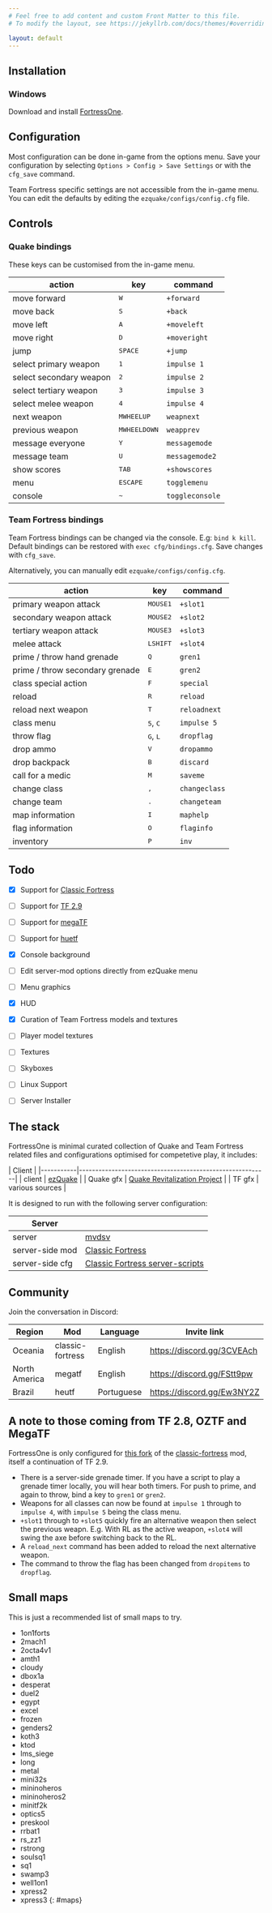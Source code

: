 ```yaml
---
# Feel free to add content and custom Front Matter to this file.
# To modify the layout, see https://jekyllrb.com/docs/themes/#overriding-theme-defaults

layout: default
---
```



## Installation

### Windows

Download and install [FortressOne](https://github.com/FortressOne/fortress-one-installer/releases/latest).


## Configuration

Most configuration can be done in-game from the options menu. Save your
configuration by selecting `Options > Config > Save Settings` or with the
`cfg_save` command.

Team Fortress specific settings are not accessible from the in-game menu. You
can edit the defaults by editing the `ezquake/configs/config.cfg` file.


## Controls

### Quake bindings

These keys can be customised from the in-game menu.

| action                  | key                   | command         |
|-------------------------|-----------------------|-----------------|
| move forward            | <kbd>W</kbd>          | `+forward`      |
| move back               | <kbd>S</kbd>          | `+back`         |
| move left               | <kbd>A</kbd>          | `+moveleft`     |
| move right              | <kbd>D</kbd>          | `+moveright`    |
| jump                    | <kbd>SPACE</kbd>      | `+jump`         |
| select primary weapon   | <kbd>1</kbd>          | `impulse 1`     |
| select secondary weapon | <kbd>2</kbd>          | `impulse 2`     |
| select tertiary weapon  | <kbd>3</kbd>          | `impulse 3`     |
| select melee weapon     | <kbd>4</kbd>          | `impulse 4`     |
| next weapon             | <kbd>MWHEELUP</kbd>   | `weapnext`      |
| previous weapon         | <kbd>MWHEELDOWN</kbd> | `weapprev`      |
| message everyone        | <kbd>Y</kbd>          | `messagemode`   |
| message team            | <kbd>U</kbd>          | `messagemode2`  |
| show scores             | <kbd>TAB</kbd>        | `+showscores`   |
| menu                    | <kbd>ESCAPE</kbd>     | `togglemenu`    |
| console                 | <kbd>~</kbd>          | `toggleconsole` |

### Team Fortress bindings

Team Fortress bindings can be changed via the console. E.g: `bind k kill`.
Default bindings can be restored with `exec cfg/bindings.cfg`. Save changes
with `cfg_save`.

Alternatively, you can manually edit `ezquake/configs/config.cfg`.

| action                          | key                        | command       |
|---------------------------------|----------------------------|---------------|
| primary weapon attack           | <kbd>MOUSE1</kbd>          | `+slot1`      |
| secondary weapon attack         | <kbd>MOUSE2</kbd>          | `+slot2`      |
| tertiary weapon attack          | <kbd>MOUSE3</kbd>          | `+slot3`      |
| melee attack                    | <kbd>LSHIFT</kbd>          | `+slot4`      |
| prime / throw hand grenade      | <kbd>Q</kbd>               | `gren1`       |
| prime / throw secondary grenade | <kbd>E</kbd>               | `gren2`       |
| class special action            | <kbd>F</kbd>               | `special`     |
| reload                          | <kbd>R</kbd>               | `reload`      |
| reload next weapon              | <kbd>T</kbd>               | `reloadnext`  |
| class menu                      | <kbd>5</kbd>, <kbd>C</kbd> | `impulse 5`   |
| throw flag                      | <kbd>G</kbd>, <kbd>L</kbd> | `dropflag`    |
| drop ammo                       | <kbd>V</kbd>               | `dropammo`    |
| drop backpack                   | <kbd>B</kbd>               | `discard`     |
| call for a medic                | <kbd>M</kbd>               | `saveme`      |
| change class                    | <kbd>,</kbd>               | `changeclass` |
| change team                     | <kbd>.</kbd>               | `changeteam`  |
| map information                 | <kbd>I</kbd>               | `maphelp`     |
| flag information                | <kbd>O</kbd>               | `flaginfo`    |
| inventory                       | <kbd>P</kbd>               | `inv`         |


## Todo

- [x] Support for [Classic Fortress](http://classicfortress.net/)
- [ ] Support for [TF 2.9](https://github.com/QWTF/server)
- [ ] Support for [megaTF](https://github.com/QWTF/server/tree/master/MegaTF_ClanEdition)
- [ ] Support for [huetf](https://github.com/gmtandi/huetf)
- [x] Console background
- [ ] Edit server-mod options directly from ezQuake menu
- [ ] Menu graphics
- [x] HUD
- [x] Curation of Team Fortress models and textures
- [ ] Player model textures
- [ ] Textures
- [ ] Skyboxes
- [ ] Linux Support
- [ ] Server Installer


## The stack

FortressOne is minimal curated collection of Quake and Team Fortress related
files and configurations optimised for competetive play, it includes:


| Client    |
|-----------|----------------------------------------------------------|
| client    | [ezQuake](https://ezquake.github.io/)                    |
| Quake gfx | [Quake Revitalization Project](http://qrp.quakeone.com/) |
| TF gfx    | various sources                                          |


It is designed to run with the following server configuration:

| Server          |                                                                                       |
|-----------------|---------------------------------------------------------------------------------------|
| server          | [mvdsv](https://github.com/deurk/mvdsv)                                               |
| server-side mod | [Classic Fortress](http://classicfortress.net/)                                       |
| server-side cfg | [Classic Fortress server-scripts](https://github.com/Classic-Fortress/server-scripts) |


## Community

Join the conversation in Discord:

| Region        | Mod              | Language   | Invite link                  |
|---------------|------------------|------------|------------------------------|
| Oceania       | classic-fortress | English    | <https://discord.gg/3CVEAch> |
| North America | megatf           | English    | <https://discord.gg/FStt9pw> |
| Brazil        | heutf            | Portuguese | <https://discord.gg/Ew3NY2Z> |


## A note to those coming from TF 2.8, OZTF and MegaTF

FortressOne is only configured for [this
fork](https://github.com/FortressOne/server-qwprogs) of the
[classic-fortress](http://classicfortress.net) mod, itself a
continuation of TF 2.9.

* There is a server-side grenade timer. If you have a script to play a grenade
  timer locally, you will hear both timers. For push to prime, and again to
  throw, bind a key to `gren1` or `gren2`.
* Weapons for all classes can now be found at `impulse 1` through to `impulse
  4`, with `impulse 5` being the class menu.
* `+slot1` through to `+slot5` quickly fire an alternative weapon then select
  the previous weapn. E.g. With RL as the active weapon, `+slot4` will swing
  the axe before switching back to the RL.
* A `reload_next` command has been added to reload the next alternative weapon.
* The command to throw the flag has been changed from `dropitems` to
  `dropflag`.


## Small maps

This is just a recommended list of small maps to try.

- 1on1forts
- 2mach1
- 2octa4v1
- amth1
- cloudy
- dbox1a
- desperat
- duel2
- egypt
- excel
- frozen
- genders2
- koth3
- ktod
- lms_siege
- long
- metal
- mini32s
- mininoheros
- mininoheros2
- minitf2k
- optics5
- preskool
- rrbat1
- rs_zz1
- rstrong
- soulsq1
- sq1
- swamp3
- well1on1
- xpress2
- xpress3
{: #maps}
